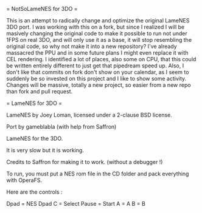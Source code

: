 
= NotSoLameNES for 3DO =

This is an attempt to radically change and optimize the original LameNES 3DO port.
I was working with this on a fork, but since I realized I will be masively changing the original code to make it possible to run not under 1FPS on real 3DO, and will only use it as a base, it will stop resembling the original code, so why not make it into a new repository? I've already massacred the PPU and in some future plans I might even replace it with CEL rendering. I identified a lot of places, also some on CPU, that this could be written entirely different to just get that pipedream speed up. Also, I don't like that commits on fork don't show on your calendar, as I seem to suddenly be so invested on this project and I like to show some activity. Changes will be massive, totally a new project, so easier from a new repo than fork and pull request.

= LameNES for 3DO =

LameNES by Joey Loman, licensed under a 2-clause BSD license.

Port by gameblabla (with help from Saffron)

LameNES for the 3DO.

It is very slow but it is working.

Credits to Saffron for making it to work. (without a debugger !)

To run, you must put a NES rom file in the CD folder and pack everything with OperaFS.

Here are the controls :

Dpad            =  NES Dpad
C               =  Select
Pause           =  Start
A               =  A
B               =  B

